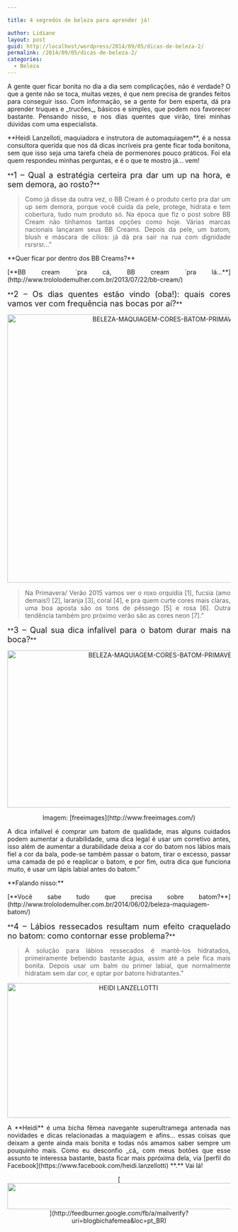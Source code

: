```yaml
---

title: 4 segredos de beleza para aprender já!

author: Lidiane
layout: post
guid: http://localhost/wordpress/2014/09/05/dicas-de-beleza-2/
permalink: /2014/09/05/dicas-de-beleza-2/
categories:
  - Beleza
---
```

<p align="justify">
  A gente quer ficar bonita no dia a dia sem complicações, não é verdade? O que a gente não se toca, muitas vezes, é que nem precisa de grandes feitos para conseguir isso. Com informação, se a gente for bem esperta, dá pra aprender truques e _trucões_, básicos e simples, que podem nos favorecer bastante. Pensando nisso, e nos dias quentes que virão, tirei minhas dúvidas com uma especialista.
</p>

<p align="justify">
  **Heidi Lanzelloti, maquiadora e instrutora de automaquiagem**, é a nossa consultora querida que nos dá dicas incríveis pra gente ficar toda bonitona, sem que isso seja uma tarefa cheia de pormenores pouco práticos. Foi ela quem respondeu minhas perguntas, e é o que te mostro já… vem!
</p>

<p align="justify">
  **<span style="font-size: large;">1 &#8211; Qual a estratégia certeira pra dar um up na hora, e sem demora, ao rosto?</span>**
</p>

> <p align="justify">
>   Como já disse da outra vez, o BB Cream é o produto certo pra dar um up sem demora, porque você cuida da pele, protege, hidrata e tem cobertura, tudo num produto só. Na época que fiz o post sobre BB Cream não tínhamos tantas opções como hoje. Várias marcas nacionais lançaram seus BB Creams. Depois da pele, um batom, blush e máscara de cílios: já dá pra sair na rua com dignidade rsrsrsr…”
> </p>

<p align="justify">
  **Quer ficar por dentro dos BB Creams?**
</p>

<p align="justify">
  [**BB cream ´pra cá, BB cream ´pra lá…**](http://www.trololodemulher.com.br/2013/07/22/bb-cream/) 
</p>

<p align="justify">
  **<span style="font-size: large;">2 &#8211; Os dias quentes estão vindo (oba!): quais cores vamos ver com frequência nas bocas por aí?</span>**
</p>

<p align="center">
  <a href="http://www.trololodemulher.com.br/blog/wp-content/uploads/2014/09/BELEZA-MAQUIAGEM-CORES-BATOM-PRIMAVERA-VERÃO-2015.png"><img class="alignnone size-full wp-image-10374" src="http://www.trololodemulher.com.br/blog/wp-content/uploads/2014/09/BELEZA-MAQUIAGEM-CORES-BATOM-PRIMAVERA-VERÃO-2015.png" alt="BELEZA-MAQUIAGEM-CORES-BATOM-PRIMAVERA-VERÃO-2015" width="800" height="604" /></a>
</p>

> <p align="justify">
>   Na Primavera/ Verão 2015 vamos ver o roxo orquídia [1], fucsia (amo demais!) [2], laranja [3], coral [4], e pra quem curte cores mais claras, uma boa aposta são os tons de pêssego [5] e rosa [6]. Outra tendência também pro próximo verão são as cores neon [7].”
> </p>

<p align="justify">
  **<span style="font-size: large;">3 &#8211; Qual sua dica infalível para o batom durar mais na boca?</span>**
</p>

<p align="center">
  <a href="http://www.trololodemulher.com.br/blog/wp-content/uploads/2014/09/BELEZA-MAQUIAGEM-CORES-BATOM-PRIMAVERA-VERÃO-20152.png"><img class="alignnone size-full wp-image-10375" src="http://www.trololodemulher.com.br/blog/wp-content/uploads/2014/09/BELEZA-MAQUIAGEM-CORES-BATOM-PRIMAVERA-VERÃO-20152.png" alt="BELEZA-MAQUIAGEM-CORES-BATOM-PRIMAVERA-VERÃO-2015[2]" width="800" height="354" /></a>
</p>

<p align="center">
  Imagem: [freeimages](http://www.freeimages.com/) 
</p>

<p align="justify">
  A dica infalível é comprar um batom de qualidade, mas alguns cuidados podem aumentar a durabilidade, uma dica legal é usar um corretivo antes, isso além de aumentar a durabilidade deixa a cor do batom nos lábios mais fiel a cor da bala, pode-se também passar o batom, tirar o excesso, passar uma camada de pó e reaplicar o batom, e por fim, outra dica que funciona muito, é usar um lápis labial antes do batom.”
</p>

<p align="justify">
  **Falando nisso:**
</p>

<p align="justify">
  [**Você sabe tudo que precisa sobre batom?**](http://www.trololodemulher.com.br/2014/06/02/beleza-maquiagem-batom/) 
</p>

<p align="justify">
  **<span style="font-size: large;">4 &#8211; Lábios ressecados resultam num efeito craquelado no batom: como contornar esse problema?</span>**
</p>

> <p align="justify">
>   A solução para lábios ressecados é mantê-los hidratados, primeiramente bebendo bastante água, assim até a pele fica mais bonita. Depois usar um balm ou primer labial, que normalmente hidratam sem dar cor, e optar por batons hidratantes.”
> </p>

<p align="center">
  <a href="http://www.trololodemulher.com.br/blog/wp-content/uploads/2012/10/HEIDI-LANZELLOTTI.png"><img class="alignnone size-full wp-image-9270" src="http://www.trololodemulher.com.br/blog/wp-content/uploads/2012/10/HEIDI-LANZELLOTTI.png" alt="HEIDI LANZELLOTTI" width="531" height="303" /></a>
</p>

<p align="justify">
  A **Heidi** é uma bicha fêmea navegante superultramega antenada nas novidades e dicas relacionadas a maquiagem e afins… essas coisas que deixam a gente ainda mais bonita e todas nós amamos saber sempre um pouquinho mais. Como eu desconfio _cá_ com meus botões que esse assunto te interessa bastante, basta ficar mais ppróxima dela, via [perfil do Facebook](https://www.facebook.com/heidi.lanzellotti) **.** Vai lá!
</p>

<p align="center">
  [<img class="alignnone size-full wp-image-8451" title="Assine o Bicha Fêmea grátis!" src="http://www.trololodemulher.com.br/blog/wp-content/uploads/2012/01/rodapé.png" alt="" width="600" height="59" />](http://feedburner.google.com/fb/a/mailverify?uri=blogbichafemea&loc=pt_BR) 
</p>

<p align="justify">
